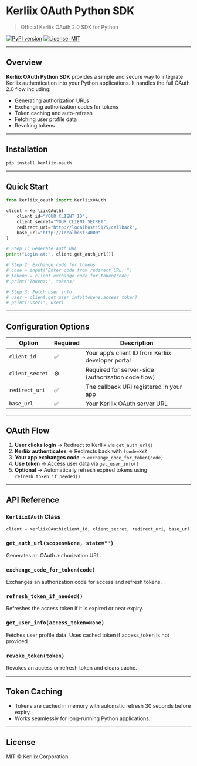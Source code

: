 # Kerliix OAuth Python SDK

> Official Kerliix OAuth 2.0 SDK for Python

[![PyPI version](https://img.shields.io/pypi/v/kerliix-oauth.svg)](https://pypi.org/project/kerliix-oauth/)
[![License: MIT](https://img.shields.io/badge/License-MIT-green.svg)](LICENSE)

---

## Overview

**Kerliix OAuth Python SDK** provides a simple and secure way to integrate Kerliix authentication into your Python applications. It handles the full OAuth 2.0 flow including:

* Generating authorization URLs
* Exchanging authorization codes for tokens
* Token caching and auto-refresh
* Fetching user profile data
* Revoking tokens

---

## Installation

```bash
pip install kerliix-oauth
```

---

## Quick Start

```python
from kerliix_oauth import KerliixOAuth

client = KerliixOAuth(
    client_id="YOUR_CLIENT_ID",
    client_secret="YOUR_CLIENT_SECRET",
    redirect_uri="http://localhost:5175/callback",
    base_url="http://localhost:4000"
)

# Step 1: Generate auth URL
print("Login at:", client.get_auth_url())

# Step 2: Exchange code for tokens
# code = input("Enter code from redirect URL: ")
# tokens = client.exchange_code_for_token(code)
# print("Tokens:", tokens)

# Step 3: Fetch user info
# user = client.get_user_info(tokens.access_token)
# print("User:", user)
```

---

## Configuration Options

| Option          | Required | Description                                        |
| --------------- | -------- | -------------------------------------------------- |
| `client_id`     | ✅        | Your app’s client ID from Kerliix developer portal |
| `client_secret` | ⚙️       | Required for server-side (authorization code flow) |
| `redirect_uri`  | ✅        | The callback URI registered in your app            |
| `base_url`      | ✅        | Your Kerliix OAuth server URL                      |

---

## OAuth Flow

1. **User clicks login** → Redirect to Kerliix via `get_auth_url()`
2. **Kerliix authenticates** → Redirects back with `?code=XYZ`
3. **Your app exchanges code** → `exchange_code_for_token(code)`
4. **Use token** → Access user data via `get_user_info()`
5. **Optional** → Automatically refresh expired tokens using `refresh_token_if_needed()`

---

## API Reference

### `KerliixOAuth` Class

```python
client = KerliixOAuth(client_id, client_secret, redirect_uri, base_url)
```

### `get_auth_url(scopes=None, state="")`

Generates an OAuth authorization URL.

### `exchange_code_for_token(code)`

Exchanges an authorization code for access and refresh tokens.

### `refresh_token_if_needed()`

Refreshes the access token if it is expired or near expiry.

### `get_user_info(access_token=None)`

Fetches user profile data. Uses cached token if access_token is not provided.

### `revoke_token(token)`

Revokes an access or refresh token and clears cache.

---

## Token Caching

* Tokens are cached in memory with automatic refresh 30 seconds before expiry.
* Works seamlessly for long-running Python applications.

---

## License

MIT © Kerliix Corporation
